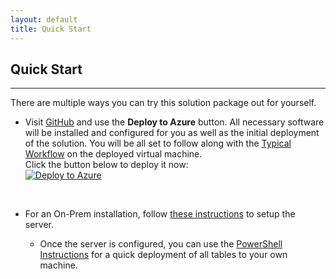 ```yaml
---
layout: default
title: Quick Start
---
```


## Quick Start
-----------------
 
 There are multiple ways you can try this solution package out for yourself.

* Visit <a href="https://github.com/Microsoft/r-server-hospital-length-of-stay">GitHub</a> and use the <b>Deploy to Azure</b> button. All necessary software will be installed and configured for you as well as the initial deployment of the solution.  You will be all set to follow along with the [Typical Workflow](CIG_Workflow.html) on the deployed virtual machine.<br/>Click the button below to deploy it now:<br/>
<a href="https://portal.azure.com/#create/Microsoft.Template/uri/https%3A%2F%2Fraw.githubusercontent.com%2FMicrosoft%2Fr-server-hospital-length-of-stay%2Fmaster%2FArmTemplates%2Fhospital_arm.json"><image src="https://raw.githubusercontent.com/Azure/Azure-CortanaIntelligence-SolutionAuthoringWorkspace/master/docs/images/DeployToAzure.PNG" alt="Deploy to Azure"/></a>
<br/>

* For an On-Prem installation, follow [these instructions](SetupSQL.html) to setup the server.

    * Once the server is configured, you can use the [PowerShell Instructions](Powershell_Instructions.html) for a quick deployment of all tables to your own machine.
